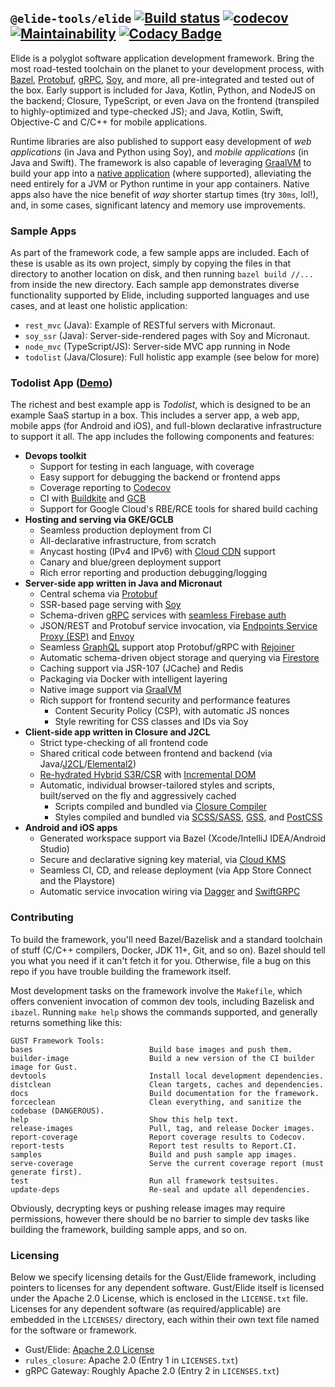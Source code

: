 ## `@elide-tools/elide` [![Build status](https://badge.buildkite.com/7a69b0fadb7d08b691e96177f589971a7646217b1a8b4a269e.svg)](https://buildkite.com/bloomworks/elide) [![codecov](https://codecov.io/gh/sgammon/GUST/branch/master/graph/badge.svg)](https://codecov.io/gh/sgammon/GUST) [![Maintainability](https://api.codeclimate.com/v1/badges/3216f45caac250619f4f/maintainability)](https://codeclimate.com/github/sgammon/GUST/maintainability) [![Codacy Badge](https://api.codacy.com/project/badge/Grade/61aeb894c7914e3cac651d5eb2d86954)](https://www.codacy.com/manual/samuel-gammon/GUST?utm_source=github.com&amp;utm_medium=referral&amp;utm_content=sgammon/GUST&amp;utm_campaign=Badge_Grade)

Elide is a polyglot software application development framework. Bring the most road-tested toolchain on the planet to your development process, with [Bazel](https://bazel.build), [Protobuf](https://developers.google.com/protocol-buffers), [gRPC](https://grpc.io), [Soy](https://github.com/google/closure-templates), and more, all pre-integrated and tested out of the box. Early support is included for Java, Kotlin, Python, and NodeJS on the backend; Closure, TypeScript, or even Java on the frontend (transpiled to highly-optimized and type-checked JS); and Java, Kotlin, Swift, Objective-C and C/C++ for mobile applications.

Runtime libraries are also published to support easy development of _web applications_ (in Java and Python using Soy), and _mobile applications_ (in Java and Swift). The framework is also capable of leveraging [GraalVM](https://graalvm.org) to build your app into a [native application](https://www.graalvm.org/docs/reference-manual/native-image/) (where supported), alleviating the need entirely for a JVM or Python runtime in your app containers. Native apps also have the nice benefit of _way_ shorter startup times (try `30ms`, lol!), and, in some cases, significant latency and memory use improvements.

### Sample Apps

As part of the framework code, a few sample apps are included. Each of these is usable as its own project, simply by copying the files in that directory to another location on disk, and then running `bazel build //...` from inside the new directory. Each sample app demonstrates diverse functionality supported by Elide, including supported languages and use cases, and at least one holistic application:

- `rest_mvc` (Java): Example of RESTful servers with Micronaut.
- `soy_ssr` (Java): Server-side-rendered pages with Soy and Micronaut.
- `node_mvc` (TypeScript/JS): Server-side MVC app running in Node
- `todolist` (Java/Closure): Full holistic app example (see below for more)

### Todolist App ([Demo](https://todolist.apps.bloomworks.io))

The richest and best example app is *Todolist*, which is designed to be an example SaaS startup in a box. This includes a server app, a web app, mobile apps (for Android and iOS), and full-blown declarative infrastructure to support it all. The app includes the following components and features:
- **Devops toolkit**
  - Support for testing in each language, with coverage
  - Easy support for debugging the backend or frontend apps
  - Coverage reporting to [Codecov](https://codecov.io)
  - CI with [Buildkite](https://buildkite.com) and [GCB](https://cloud.google.com/cloud_build)
  - Support for Google Cloud's RBE/RCE tools for shared build caching
- **Hosting and serving via GKE/GCLB**
  - Seamless production deployment from CI
  - All-declarative infrastructure, from scratch
  - Anycast hosting (IPv4 and IPv6) with [Cloud CDN](https://cloud.google.com/cdn) support
  - Canary and blue/green deployment support
  - Rich error reporting and production debugging/logging
- **Server-side app written in Java and Micronaut**
  - Central schema via [Protobuf](https://developers.google.com/protocol-buffers)
  - SSR-based page serving with [Soy](https://github.com/google/closure-templates)
  - Schema-driven [gRPC](https://grpc.io) services with [seamless Firebase auth](https://firebase.google.com/docs/auth)
  - JSON/REST and Protobuf service invocation, via [Endpoints Service Proxy (ESP)](https://github.com/cloudendpoints/esp) and [Envoy](https://www.envoyproxy.io/)
  - Seamless [GraphQL](https://graphql.org/) support atop Protobuf/gRPC with [Rejoiner](https://github.com/google/rejoiner)
  - Automatic schema-driven object storage and querying via [Firestore](https://firebase.google.com/docs/firestore)
  - Caching support via JSR-107 (JCache) and Redis
  - Packaging via Docker with intelligent layering
  - Native image support via [GraalVM](https://www.graalvm.org/)
  - Rich support for frontend security and performance features
    - Content Security Policy (CSP), with automatic JS nonces
    - Style rewriting for CSS classes and IDs via Soy
- **Client-side app written in Closure and J2CL**
  - Strict type-checking of all frontend code
  - Shared critical code between frontend and backend (via Java/[J2CL](https://github.com/google/j2cl)/[Elemental2](https://github.com/google/elemental2))
  - [Re-hydrated Hybrid S3R/CSR](https://developers.google.com/web/updates/2019/02/rendering-on-the-web#rehydration) with [Incremental DOM](https://github.com/google/incremental-dom)
  - Automatic, individual browser-tailored styles and scripts, built/served on the fly and aggressively cached
    - Scripts compiled and bundled via [Closure Compiler](https://developers.google.com/closure/compiler)
    - Styles compiled and bundled via [SCSS/SASS](https://sass-lang.com/), [GSS](https://github.com/google/closure-stylesheets), and [PostCSS](https://postcss.org/)
- **Android and iOS apps**
  - Generated workspace support via Bazel (Xcode/IntelliJ IDEA/Android Studio)
  - Secure and declarative signing key material, via [Cloud KMS](https://cloud.google.com/kms)
  - Seamless CI, CD, and release deployment (via App Store Connect and the Playstore)
  - Automatic service invocation wiring via [Dagger](https://dagger.dev/) and [SwiftGRPC](https://github.com/grpc/grpc-swift)

### Contributing

To build the framework, you'll need Bazel/Bazelisk and a standard toolchain of stuff (C/C++ compilers, Docker, JDK 11+, Git, and so on). Bazel should tell you what you need if it can't fetch it for you. Otherwise, file a bug on this repo if you have trouble building the framework itself.

Most development tasks on the framework involve the `Makefile`, which offers convenient invocation of common dev tools, including Bazelisk and `ibazel`. Running `make help` shows the commands supported, and generally returns something like this:
```
GUST Framework Tools:
bases                          Build base images and push them.
builder-image                  Build a new version of the CI builder image for Gust.
devtools                       Install local development dependencies.
distclean                      Clean targets, caches and dependencies.
docs                           Build documentation for the framework.
forceclean                     Clean everything, and sanitize the codebase (DANGEROUS).
help                           Show this help text.
release-images                 Pull, tag, and release Docker images.
report-coverage                Report coverage results to Codecov.
report-tests                   Report test results to Report.CI.
samples                        Build and push sample app images.
serve-coverage                 Serve the current coverage report (must generate first).
test                           Run all framework testsuites.
update-deps                    Re-seal and update all dependencies.
```

Obviously, decrypting keys or pushing release images may require permissions, however there should be no barrier to simple dev tasks like building the framework, building sample apps, and so on.

### Licensing

Below we specify licensing details for the Gust/Elide framework, including pointers to licenses for any dependent software. Gust/Elide itself is licensed under the Apache 2.0 License, which is enclosed in the `LICENSE.txt` file. Licenses for any dependent software (as required/applicable) are embedded in the `LICENSES/` directory, each within their own text file named for the software or framework.

- Gust/Elide: [Apache 2.0 License](https://github.com/sgammon/GUST/blob/master/LICENSE.txt)
- `rules_closure`: Apache 2.0 (Entry 1 in `LICENSES.txt`)
- gRPC Gateway: Roughly Apache 2.0 (Entry 2 in `LICENSES.txt`)
